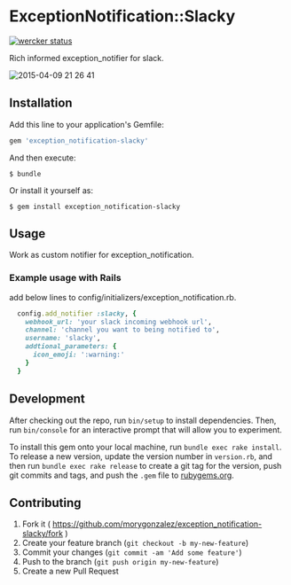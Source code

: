 # ExceptionNotification::Slacky

[![wercker status](https://app.wercker.com/status/f4a6b632836b07c473e73edeeaa54808/m "wercker status")](https://app.wercker.com/project/bykey/f4a6b632836b07c473e73edeeaa54808)

Rich informed exception_notifier for slack.

![2015-04-09 21 26 41](https://cloud.githubusercontent.com/assets/106567/7066600/36176e0c-deff-11e4-9bac-72b4e5ba15c7.png)

## Installation

Add this line to your application's Gemfile:

```ruby
gem 'exception_notification-slacky'
```

And then execute:

    $ bundle

Or install it yourself as:

    $ gem install exception_notification-slacky

## Usage

Work as custom notifier for exception_notification.

### Example usage with Rails

add below lines to config/initializers/exception_notification.rb.

```ruby
  config.add_notifier :slacky, {
    webhook_url: 'your slack incoming webhook url',
    channel: 'channel you want to being notified to',
    username: 'slacky',
    addtional_parameters: {
      icon_emoji: ':warning:'
    }
  }
```

## Development

After checking out the repo, run `bin/setup` to install dependencies. Then, run `bin/console` for an interactive prompt that will allow you to experiment.

To install this gem onto your local machine, run `bundle exec rake install`. To release a new version, update the version number in `version.rb`, and then run `bundle exec rake release` to create a git tag for the version, push git commits and tags, and push the `.gem` file to [rubygems.org](https://rubygems.org).

## Contributing

1. Fork it ( https://github.com/morygonzalez/exception_notification-slacky/fork )
2. Create your feature branch (`git checkout -b my-new-feature`)
3. Commit your changes (`git commit -am 'Add some feature'`)
4. Push to the branch (`git push origin my-new-feature`)
5. Create a new Pull Request
